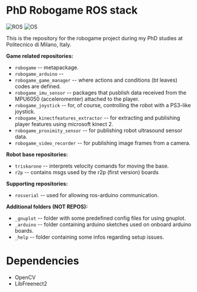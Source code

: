 PhD Robogame ROS stack
======================
![ROS](https://img.shields.io/badge/ROS-Indigo-brightgreen.svg)
![OS](https://img.shields.io/badge/OS-Ubutu14.04-orange.svg)

This is the repository for the robogame project during my PhD studies at Politecnico di Milano, Italy.

**Game related repositories:**<br/>
* `robogame` -- metapackage. <br/>
* `robogame_arduino` --  <br/>
* `robogame_game_manager` -- where actions and conditions (bt leaves) codes are defined. <br/>
* `robogame_imu_sensor` -- packages that pusblish data received from the MPU6050 (acceleromenter) attached to the player. <br/>
* `robogame_joystick` -- for, of course, controlling the robot with a PS3-like joystick. <br/>
* `robogame_kinectfeatures_extractor` -- for extracting and publishing player features using microsoft kinect 2.  <br/>
* `robogame_proximity_sensor` -- for publishing robot ultrasound sensor data. <br/>
* `robogame_video_recorder` -- for publishing image frames from a camera.<br/>

**Robot base repositories:**</br>
* `triskarone` -- interprets velocity comands for moving the base.</br>
* `r2p`	-- contains msgs used by the r2p (first version) boards</br>

**Supporting repositories:**</br>
* `rosserial` --  used for allowing ros-arduino communication.</br>

**Additional folders (NOT REPOS):**</br>
* `_gnuplot` -- folder with some predefined config files for using gnuplot.</br>
* `_arduino` -- folder containing arduino sketches used on onboard arduino boards.</br>
* `_help` -- folder containing some infos regarding setup issues.</br>

Dependencies
============

* OpenCV
* LibFreenect2
